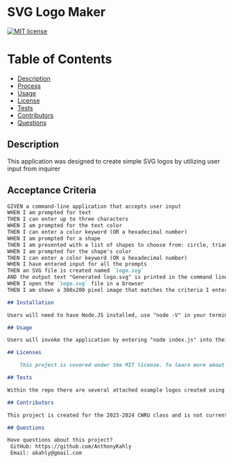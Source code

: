 # SVG Logo Maker

[![MIT license](https://img.shields.io/badge/License-MIT-green.svg)](https://lbesson.mit-license.org/)

# Table of Contents

- [Description](#description)
- [Process](#installation)
- [Usage](#usage)
- [License](#license)
- [Tests](#tests)
- [Contributors](#contributors)
- [Questions](#questions)

## Description

This application was designed to create simple SVG logos by utilizing user input from inquirer

## Acceptance Criteria

```md
GIVEN a command-line application that accepts user input
WHEN I am prompted for text
THEN I can enter up to three characters
WHEN I am prompted for the text color
THEN I can enter a color keyword (OR a hexadecimal number)
WHEN I am prompted for a shape
THEN I am presented with a list of shapes to choose from: circle, triangle, and square
WHEN I am prompted for the shape's color
THEN I can enter a color keyword (OR a hexadecimal number)
WHEN I have entered input for all the prompts
THEN an SVG file is created named `logo.svg`
AND the output text "Generated logo.svg" is printed in the command line
WHEN I open the `logo.svg` file in a browser
THEN I am shown a 300x200 pixel image that matches the criteria I entered

## Installation

Users will need to have Node.JS installed, use "node -V" in your terminal to make sure node is properly installed. If it is not run "npm install" to install dependencies.

## Usage

Users will invoke the application by entering "node index.js" into their terminal, or running "npm start" and following the questions the app places into the terminal window.

## Licenses

    This project is covered under the MIT license. To learn more about what this means, click the license button at the top.

## Tests

Within the repo there are several attached example logos created using this application.

## Contributors

This project is created for the 2023-2024 CWRU class and is not currently accepting contributions.

## Questions

Have questions about this project?  
 GitHub: https://github.com/AnthonyKahly  
 Email: akahly@gmail.com
```
